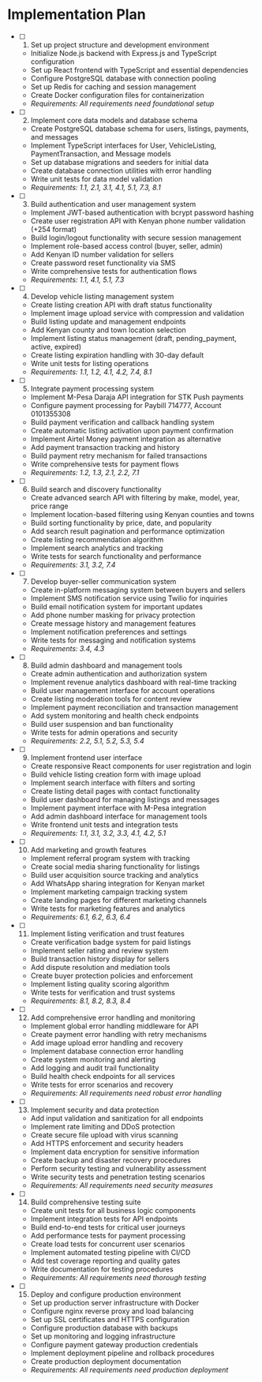 # Implementation Plan

- [ ] 1. Set up project structure and development environment
  - Initialize Node.js backend with Express.js and TypeScript configuration
  - Set up React frontend with TypeScript and essential dependencies
  - Configure PostgreSQL database with connection pooling
  - Set up Redis for caching and session management
  - Create Docker configuration files for containerization
  - _Requirements: All requirements need foundational setup_

- [ ] 2. Implement core data models and database schema
  - Create PostgreSQL database schema for users, listings, payments, and messages
  - Implement TypeScript interfaces for User, VehicleListing, PaymentTransaction, and Message models
  - Set up database migrations and seeders for initial data
  - Create database connection utilities with error handling
  - Write unit tests for data model validation
  - _Requirements: 1.1, 2.1, 3.1, 4.1, 5.1, 7.3, 8.1_

- [ ] 3. Build authentication and user management system
  - Implement JWT-based authentication with bcrypt password hashing
  - Create user registration API with Kenyan phone number validation (+254 format)
  - Build login/logout functionality with secure session management
  - Implement role-based access control (buyer, seller, admin)
  - Add Kenyan ID number validation for sellers
  - Create password reset functionality via SMS
  - Write comprehensive tests for authentication flows
  - _Requirements: 1.1, 4.1, 5.1, 7.3_

- [ ] 4. Develop vehicle listing management system
  - Create listing creation API with draft status functionality
  - Implement image upload service with compression and validation
  - Build listing update and management endpoints
  - Add Kenyan county and town location selection
  - Implement listing status management (draft, pending_payment, active, expired)
  - Create listing expiration handling with 30-day default
  - Write unit tests for listing operations
  - _Requirements: 1.1, 1.2, 4.1, 4.2, 7.4, 8.1_

- [ ] 5. Integrate payment processing system
  - Implement M-Pesa Daraja API integration for STK Push payments
  - Configure payment processing for Paybill 714777, Account 0101355308
  - Build payment verification and callback handling system
  - Create automatic listing activation upon payment confirmation
  - Implement Airtel Money payment integration as alternative
  - Add payment transaction tracking and history
  - Build payment retry mechanism for failed transactions
  - Write comprehensive tests for payment flows
  - _Requirements: 1.2, 1.3, 2.1, 2.2, 7.1_

- [ ] 6. Build search and discovery functionality
  - Create advanced search API with filtering by make, model, year, price range
  - Implement location-based filtering using Kenyan counties and towns
  - Build sorting functionality by price, date, and popularity
  - Add search result pagination and performance optimization
  - Create listing recommendation algorithm
  - Implement search analytics and tracking
  - Write tests for search functionality and performance
  - _Requirements: 3.1, 3.2, 7.4_

- [ ] 7. Develop buyer-seller communication system
  - Create in-platform messaging system between buyers and sellers
  - Implement SMS notification service using Twilio for inquiries
  - Build email notification system for important updates
  - Add phone number masking for privacy protection
  - Create message history and management features
  - Implement notification preferences and settings
  - Write tests for messaging and notification systems
  - _Requirements: 3.4, 4.3_

- [ ] 8. Build admin dashboard and management tools
  - Create admin authentication and authorization system
  - Implement revenue analytics dashboard with real-time tracking
  - Build user management interface for account operations
  - Create listing moderation tools for content review
  - Implement payment reconciliation and transaction management
  - Add system monitoring and health check endpoints
  - Build user suspension and ban functionality
  - Write tests for admin operations and security
  - _Requirements: 2.2, 5.1, 5.2, 5.3, 5.4_

- [ ] 9. Implement frontend user interface
  - Create responsive React components for user registration and login
  - Build vehicle listing creation form with image upload
  - Implement search interface with filters and sorting
  - Create listing detail pages with contact functionality
  - Build user dashboard for managing listings and messages
  - Implement payment interface with M-Pesa integration
  - Add admin dashboard interface for management tools
  - Write frontend unit tests and integration tests
  - _Requirements: 1.1, 3.1, 3.2, 3.3, 4.1, 4.2, 5.1_

- [ ] 10. Add marketing and growth features
  - Implement referral program system with tracking
  - Create social media sharing functionality for listings
  - Build user acquisition source tracking and analytics
  - Add WhatsApp sharing integration for Kenyan market
  - Implement marketing campaign tracking system
  - Create landing pages for different marketing channels
  - Write tests for marketing features and analytics
  - _Requirements: 6.1, 6.2, 6.3, 6.4_

- [ ] 11. Implement listing verification and trust features
  - Create verification badge system for paid listings
  - Implement seller rating and review system
  - Build transaction history display for sellers
  - Add dispute resolution and mediation tools
  - Create buyer protection policies and enforcement
  - Implement listing quality scoring algorithm
  - Write tests for verification and trust systems
  - _Requirements: 8.1, 8.2, 8.3, 8.4_

- [ ] 12. Add comprehensive error handling and monitoring
  - Implement global error handling middleware for API
  - Create payment error handling with retry mechanisms
  - Add image upload error handling and recovery
  - Implement database connection error handling
  - Create system monitoring and alerting
  - Add logging and audit trail functionality
  - Build health check endpoints for all services
  - Write tests for error scenarios and recovery
  - _Requirements: All requirements need robust error handling_

- [ ] 13. Implement security and data protection
  - Add input validation and sanitization for all endpoints
  - Implement rate limiting and DDoS protection
  - Create secure file upload with virus scanning
  - Add HTTPS enforcement and security headers
  - Implement data encryption for sensitive information
  - Create backup and disaster recovery procedures
  - Perform security testing and vulnerability assessment
  - Write security tests and penetration testing scenarios
  - _Requirements: All requirements need security measures_

- [ ] 14. Build comprehensive testing suite
  - Create unit tests for all business logic components
  - Implement integration tests for API endpoints
  - Build end-to-end tests for critical user journeys
  - Add performance tests for payment processing
  - Create load tests for concurrent user scenarios
  - Implement automated testing pipeline with CI/CD
  - Add test coverage reporting and quality gates
  - Write documentation for testing procedures
  - _Requirements: All requirements need thorough testing_

- [ ] 15. Deploy and configure production environment
  - Set up production server infrastructure with Docker
  - Configure nginx reverse proxy and load balancing
  - Set up SSL certificates and HTTPS configuration
  - Configure production database with backups
  - Set up monitoring and logging infrastructure
  - Configure payment gateway production credentials
  - Implement deployment pipeline and rollback procedures
  - Create production deployment documentation
  - _Requirements: All requirements need production deployment_